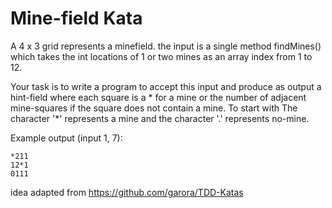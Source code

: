Mine-field Kata
===============

A 4 x 3 grid represents a minefield. the input is
a single method findMines() which takes the int locations of
1 or two mines as an array index from 1 to 12.

Your task is to write a program to accept this input and
produce as output a hint-field where each square is a
\* for a mine or the number of adjacent mine-squares if
the square does not contain a mine. To start with The
character '*' represents a mine and the character '.'
represents no-mine.

Example output (input 1, 7):

```
*211
12*1
0111
```
idea adapted from https://github.com/garora/TDD-Katas
